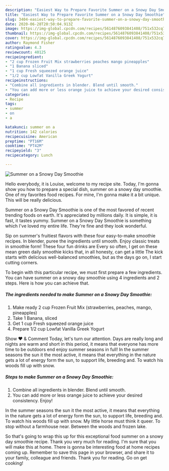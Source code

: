 ```yaml
---
description: "Easiest Way to Prepare Favorite Summer on a Snowy Day Smoothie"
title: "Easiest Way to Prepare Favorite Summer on a Snowy Day Smoothie"
slug: 3404-easiest-way-to-prepare-favorite-summer-on-a-snowy-day-smoothie
date: 2020-06-28T20:50:04.913Z
image: https://img-global.cpcdn.com/recipes/5614876093841408/751x532cq70/summer-on-a-snowy-day-smoothie-recipe-main-photo.jpg
thumbnail: https://img-global.cpcdn.com/recipes/5614876093841408/751x532cq70/summer-on-a-snowy-day-smoothie-recipe-main-photo.jpg
cover: https://img-global.cpcdn.com/recipes/5614876093841408/751x532cq70/summer-on-a-snowy-day-smoothie-recipe-main-photo.jpg
author: Raymond Fisher
ratingvalue: 4.3
reviewcount: 40125
recipeingredient:
- "2 cup Frozen Fruit Mix strawberries peaches mango pineapples"
- "1 Banana sliced"
- "1 cup Fresh squeezed orange juice"
- "1/2 cup Lowfat Vanilla Greek Yogurt"
recipeinstructions:
- "Combine all ingredients in blender. Blend until smooth."
- "You can add more or less orange juice to achieve your desired consistency. Enjoy!"
categories:
- Recipe
tags:
- summer
- on
- a

katakunci: summer on a 
nutrition: 142 calories
recipecuisine: American
preptime: "PT16M"
cooktime: "PT42M"
recipeyield: "3"
recipecategory: Lunch

---
```



![Summer on a Snowy Day Smoothie](https://img-global.cpcdn.com/recipes/5614876093841408/751x532cq70/summer-on-a-snowy-day-smoothie-recipe-main-photo.jpg)

Hello everybody, it is Louise, welcome to my recipe site. Today, I'm gonna show you how to prepare a special dish, summer on a snowy day smoothie. One of my favorites food recipes. For mine, I'm gonna make it a bit unique. This will be really delicious.

Summer on a Snowy Day Smoothie is one of the most favored of recent trending foods on earth. It's appreciated by millions daily. It is simple, it is fast, it tastes yummy. Summer on a Snowy Day Smoothie is something which I've loved my entire life. They're fine and they look wonderful.

Sip on summer&#39;s fruitiest flavors with these four easy-to-make smoothie recipes. In blender, puree the ingredients until smooth. Enjoy classic treats in smoothie form! These four fun drinks are Every so often, I get on these mean green daily smoothie kicks that, in all honesty, can get a little The kick starts with delicious well-balanced smoothies, but as the days go on, I start cutting corners.


To begin with this particular recipe, we must first prepare a few ingredients. You can have summer on a snowy day smoothie using 4 ingredients and 2 steps. Here is how you can achieve that.

<!--inarticleads1-->

##### The ingredients needed to make Summer on a Snowy Day Smoothie:

1. Make ready 2 cup Frozen Fruit Mix (strawberries, peaches, mango, pineapples)
1. Take 1 Banana, sliced
1. Get 1 cup Fresh squeezed orange juice
1. Prepare 1/2 cup Lowfat Vanilla Greek Yogurt


Show ❤ &amp; Comment Today, let&#39;s turn our attention. Days are really long and nights are warm and short in this period, it means that everyone has more time to be outdoors end enjoy summer seasons in full! In the summer seasons the sun it the most active, it means that everything in the nature gets a lot of energy form the sun, to support life, breeding and. To watch his woods fill up with snow. 

<!--inarticleads2-->

##### Steps to make Summer on a Snowy Day Smoothie:

1. Combine all ingredients in blender. Blend until smooth.
1. You can add more or less orange juice to achieve your desired consistency. Enjoy!


In the summer seasons the sun it the most active, it means that everything in the nature gets a lot of energy form the sun, to support life, breeding and. To watch his woods fill up with snow. My little horse must think it queer. To stop without a farmhouse near. Between the woods and frozen lake. 

So that's going to wrap this up for this exceptional food summer on a snowy day smoothie recipe. Thank you very much for reading. I'm sure that you will make this at home. There is gonna be interesting food at home recipes coming up. Remember to save this page in your browser, and share it to your family, colleague and friends. Thank you for reading. Go on get cooking!
